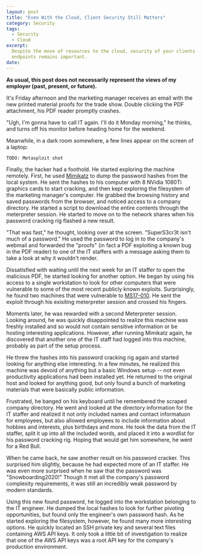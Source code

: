 ```yaml
---
layout: post
title: "Even With the Cloud, Client Security Still Matters"
category: Security
tags:
  - Security
  - Cloud
excerpt:
  Despite the move of resources to the cloud, security of your clients and
  endpoints remains important.
date:
---
```


**As usual, this post does not necessarily represent the views of my employer
(past, present, or future).**

It's Friday afternoon and the marketing manager receives an email with the new
printed material proofs for the trade show.  Double clicking the PDF attachment,
his PDF reader promptly crashes.

"Ugh, I'm gonna have to call IT again.  I'll do it Monday morning," he thinks,
and turns off his monitor before heading home for the weekend.

Meanwhile, in a dark room somewhere, a few lines appear on the screen of a
laptop:

```
TODO: Metasploit shot
```

Finally, the hacker had a foothold.  He started exploring the machine remotely.
First, he used [Mimikatz](https://github.com/gentilkiwi/mimikatz) to dump the
password hashes from the local system.  He sent the hashes to his computer with
8 NVidia 1080Ti graphics cards to start cracking, and then kept exploring the
filesystem of the marketing manager's computer.  He grabbed the browsing history
and saved passwords from the browser, and noticed access to a company directory.
He started a script to download the entire contents through the meterpreter
session.  He started to move on to the network shares when his password cracking
rig flashed a new result.

"That was fast," he thought, looking over at the screen.  "SuperS3cr3t isn't
much of a password."  He used the password to log in to the company's webmail
and forwarded the "proofs" (in fact a PDF exploiting a known bug in the PDF
reader) to one of the IT staffers with a message asking them to take a look at
why it wouldn't render.

Dissatisfied with waiting until the next week for an IT staffer to open the
malicious PDF, he started looking for another option.  He began by using his
access to a single workstation to look for other computers that were vulnerable
to some of the most recent publicly known exploits.  Surprisingly, he found two
machines that were vulnerable to
[MS17-010](https://www.rapid7.com/db/modules/exploit/windows/smb/ms17_010_eternalblue).
He sent the exploit through his exisiting meterpreter session and crossed his
fingers.

Moments later, he was rewarded with a second Meterpreter session.  Looking
around, he was quickly disappointed to realize this machine was freshly
installed and so would not contain sensitive information or be hosting
interesting applications.  However, after running Mimikatz again, he discovered
that another one of the IT staff had logged into this machine, probably as part
of the setup process.

He threw the hashes into his password cracking rig again and started looking for
anything else interesting.  In a few minutes, he realized this machine was
devoid of anything but a basic Windows setup -- not even productivity
applications had been installed yet.  He returned to the original host and
looked for anything good, but only found a bunch of marketing materials that
were basically public information.

Frustrated, he banged on his keyboard until he remembered the scraped company
directory.  He went and looked at the directory information for the IT staffer
and realized it not only included names and contact informatuon for employees,
but also allowed employees to include information about hobbies and interests,
plus birthdays and more.  He took the data from the IT staffer, split it up into
all the included words, and placed it into a wordlist for his password cracking
rig.  Hoping that would get him somewhere, he went for a Red Bull.

When he came back, he saw another result on his password cracker.  This
surprised him slightly, because he had expected more of an IT staffer.  He was
even more surprised when he saw that the password was "Snowboarding2020!"
Though it met all the company's password complexity requirements, it was still
an incredibly weak password by modern standards.

Using this new found password, he logged into the workstation belonging to the
IT engineer.  He dumped the local hashes to look for further pivoting
opportunities, but found only the engineer's own password hash.  As he started
exploring the filesystem, however, he found many more interesting options.  He
quickly located an SSH private key and several text files containing AWS API
keys.  It only took a little bit of investigation to realize that one of the AWS
API keys was a root API key for the company's production environment.
